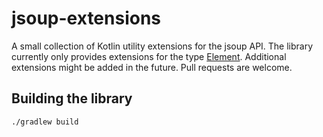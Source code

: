 # jsoup-extensions
A small collection of Kotlin utility extensions for the jsoup API. The library currently only provides extensions for the type [Element](https://jsoup.org/apidocs/org/jsoup/nodes/Element.html). Additional extensions might be added in the future. Pull requests are welcome.

## Building the library
`./gradlew build`